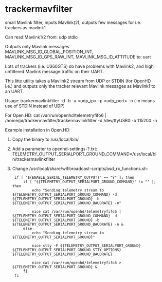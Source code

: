 # trackermavfilter
 small Mavlink filter, inputs Mavlink(2), outputs few messages for i.e. trackers as mavlink1
 
 Can read Mavlink1/2 from:
  udp
  stdio
  
 Outputs only Mavlink messages MAVLINK_MSG_ID_GLOBAL_POSITION_INT, MAVLINK_MSG_ID_GPS_RAW_INT, MAVLINK_MSG_ID_ATTITUDE to:
  uart

Lots of trackers (i.e. U360GTS) do have problems with Mavlink2, and high unfiltered Mavlink message traffic on their UART. 

This litte utility takes a Mavlink2 stream from UDP or STDIN (for OpenHD i.e.) and outputs only the tracker relevant Mavlink messages as Mavlink1 to an UART.

Usage: trackermavlinkfilter -d <devicename> -b <baudrate> -u <udp_ip> -p <udp_port> -n (-n means use of STDIN instead of UDP)
 
For Open.HD: cat /var/run/openhd/telemetryfifo6 |  /home/pi/trackermavfilter/trackermavlinkfilter -d /dev/ttyUSB0 -b 115200 -n


Example installation in Open.HD:

1. Copy the binary to /usr/local/bin/

2. Add a parameter to openhd-settings-?.txt:
TELEMETRY_OUTPUT_SERIALPORT_GROUND_COMMAND=/usr/local/bin/trackermavlinkfilter

3. Change /usr/local/share/wifibroadcast-scripts/osd_rx_functions.sh:

        if [ "${ENABLE_SERIAL_TELEMETRY_OUTPUT}" == "Y" ]; then
            if [ "${TELEMETRY_OUTPUT_SERIALPORT_GROUND_COMMAND}" != "" ]; then
                echo "Sending telemetry stream to ${TELEMETRY_OUTPUT_SERIALPORT_GROUND_COMMAND} -d ${TELEMETRY_OUTPUT_SERIALPORT_GROUND} -b ${TELEMETRY_OUTPUT_SERIALPORT_GROUND_BAUDRATE} -n"

                nice cat /var/run/openhd/telemetryfifo6 | ${TELEMETRY_OUTPUT_SERIALPORT_GROUND_COMMAND} -d ${TELEMETRY_OUTPUT_SERIALPORT_GROUND} -b ${TELEMETRY_OUTPUT_SERIALPORT_GROUND_BAUDRATE} -n &
            else
                echo "Sending telemetry stream to ${TELEMETRY_OUTPUT_SERIALPORT_GROUND}"
        
                nice stty -F ${TELEMETRY_OUTPUT_SERIALPORT_GROUND} ${TELEMETRY_OUTPUT_SERIALPORT_GROUND_STTY_OPTIONS} ${TELEMETRY_OUTPUT_SERIALPORT_GROUND_BAUDRATE}
        
                nice cat /var/run/openhd/telemetryfifo6 > ${TELEMETRY_OUTPUT_SERIALPORT_GROUND} &
            fi
        fi
